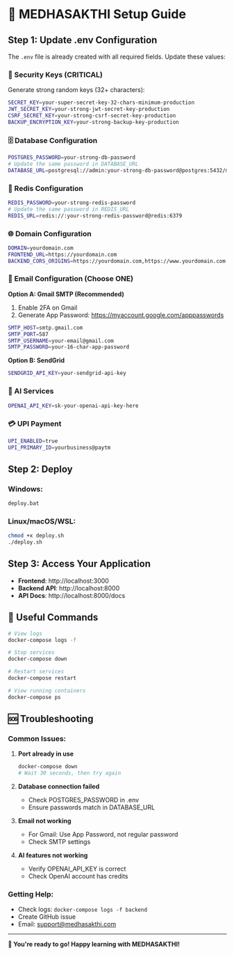 # 🚀 MEDHASAKTHI Setup Guide

## Step 1: Update .env Configuration

The `.env` file is already created with all required fields. Update these values:

### 🔐 Security Keys (CRITICAL)
Generate strong random keys (32+ characters):
```bash
SECRET_KEY=your-super-secret-key-32-chars-minimum-production
JWT_SECRET_KEY=your-strong-jwt-secret-key-production
CSRF_SECRET_KEY=your-strong-csrf-secret-key-production
BACKUP_ENCRYPTION_KEY=your-strong-backup-key-production
```

### 🗄️ Database Configuration
```bash
POSTGRES_PASSWORD=your-strong-db-password
# Update the same password in DATABASE_URL
DATABASE_URL=postgresql://admin:your-strong-db-password@postgres:5432/medhasakthi
```

### 🔴 Redis Configuration
```bash
REDIS_PASSWORD=your-strong-redis-password
# Update the same password in REDIS_URL
REDIS_URL=redis://:your-strong-redis-password@redis:6379
```

### 🌐 Domain Configuration
```bash
DOMAIN=yourdomain.com
FRONTEND_URL=https://yourdomain.com
BACKEND_CORS_ORIGINS=https://yourdomain.com,https://www.yourdomain.com
```

### 📧 Email Configuration (Choose ONE)

**Option A: Gmail SMTP (Recommended)**
1. Enable 2FA on Gmail
2. Generate App Password: https://myaccount.google.com/apppasswords
```bash
SMTP_HOST=smtp.gmail.com
SMTP_PORT=587
SMTP_USERNAME=your-email@gmail.com
SMTP_PASSWORD=your-16-char-app-password
```

**Option B: SendGrid**
```bash
SENDGRID_API_KEY=your-sendgrid-api-key
```

### 🤖 AI Services
```bash
OPENAI_API_KEY=sk-your-openai-api-key-here
```

### 💳 UPI Payment
```bash
UPI_ENABLED=true
UPI_PRIMARY_ID=yourbusiness@paytm
```

## Step 2: Deploy

### Windows:
```bash
deploy.bat
```

### Linux/macOS/WSL:
```bash
chmod +x deploy.sh
./deploy.sh
```

## Step 3: Access Your Application

- **Frontend**: http://localhost:3000
- **Backend API**: http://localhost:8000
- **API Docs**: http://localhost:8000/docs

## 🔧 Useful Commands

```bash
# View logs
docker-compose logs -f

# Stop services
docker-compose down

# Restart services
docker-compose restart

# View running containers
docker-compose ps
```

## 🆘 Troubleshooting

### Common Issues:

1. **Port already in use**
   ```bash
   docker-compose down
   # Wait 30 seconds, then try again
   ```

2. **Database connection failed**
   - Check POSTGRES_PASSWORD in .env
   - Ensure passwords match in DATABASE_URL

3. **Email not working**
   - For Gmail: Use App Password, not regular password
   - Check SMTP settings

4. **AI features not working**
   - Verify OPENAI_API_KEY is correct
   - Check OpenAI account has credits

### Getting Help:
- Check logs: `docker-compose logs -f backend`
- Create GitHub issue
- Email: support@medhasakthi.com

---

**🎉 You're ready to go! Happy learning with MEDHASAKTHI!**
